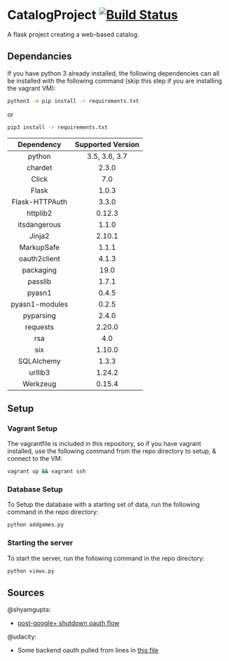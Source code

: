 # CatalogProject [![Build Status](https://travis-ci.org/satetheus/CatalogProject.svg?branch=master)](https://travis-ci.org/satetheus/CatalogProject)

A flask project creating a web-based catalog.

## Dependancies
If you have python 3 already installed, the following dependencies can all be installed with the following command (skip this step if you are installing the vagrant VM):
```bash
python3 -m pip install -r requirements.txt
```
or
```bash
pip3 install -r requirements.txt
```
| Dependency    | Supported Version |
| :--------:    | :---------------: |
| python        | 3.5, 3.6, 3.7     |
|chardet        | 2.3.0             |
|Click          | 7.0               |
|Flask          | 1.0.3             |
|Flask-HTTPAuth | 3.3.0             |
|httplib2       | 0.12.3            |
|itsdangerous   | 1.1.0             |
|Jinja2         | 2.10.1            |
|MarkupSafe     | 1.1.1             |
|oauth2client   | 4.1.3             |
|packaging      | 19.0              |
|passlib        | 1.7.1             |
|pyasn1         | 0.4.5             |
|pyasn1-modules | 0.2.5             |
|pyparsing      | 2.4.0             |
|requests       | 2.20.0            |
|rsa            | 4.0               |
|six            | 1.10.0            |
|SQLAlchemy     | 1.3.3             |
|urllib3        | 1.24.2            |
|Werkzeug       | 0.15.4            |

## Setup
### Vagrant Setup
The vagrantfile is included in this repository, so if you have vagrant installed, use the following command from the repo directory to setup, & connect to the VM:
```bash
vagrant up && vagrant ssh
```
### Database Setup
To Setup the database with a starting set of data, run the following command in the repo directory:
```bash
python addgames.py
```
### Starting the server
To start the server, run the following command in the repo directory:
```bash
python views.py
```
## Sources
@shyamgupta:
-  [post-google+ shutdown oauth flow](https://gist.github.com/shyamgupta/d8ba035403e8165510585b805cf64ee6)

@udacity:
- Some backend oauth pulled from lines in [this file](https://github.com/udacity/ud330/blob/master/Lesson4/step2/project.py)